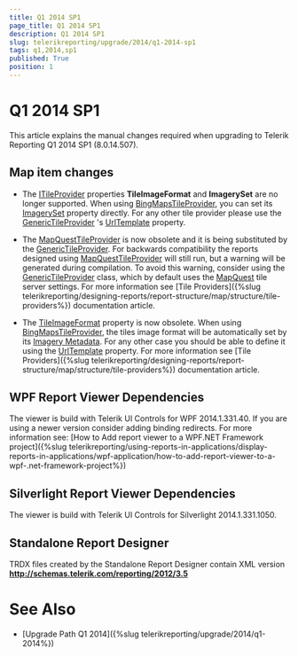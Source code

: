 ```yaml
---
title: Q1 2014 SP1
page_title: Q1 2014 SP1 
description: Q1 2014 SP1
slug: telerikreporting/upgrade/2014/q1-2014-sp1
tags: q1,2014,sp1
published: True
position: 1
---
```


# Q1 2014 SP1



This article explains the manual changes required when upgrading to Telerik Reporting Q1 2014 SP1 (8.0.14.507).

## Map item changes

* The  [ITileProvider](/reporting/api/Telerik.Reporting.ITileProvider)  properties               __TileImageFormat__ and __ImagerySet__ are no longer supported. When using                [BingMapsTileProvider](/reporting/api/Telerik.Reporting.BingMapsTileProvider), you can set its                [ImagerySet](/reporting/api/Telerik.Reporting.BingMapsTileProvider#Telerik_Reporting_BingMapsTileProvider_ImagerySet)  property directly.               For any other tile provider please use the                [GenericTileProvider](/reporting/api/Telerik.Reporting.GenericTileProvider) 's                [UrlTemplate](/reporting/api/Telerik.Reporting.GenericTileProvider#Telerik_Reporting_GenericTileProvider_UrlTemplate)  property.             

* The  [MapQuestTileProvider](/reporting/api/Telerik.Reporting.MapQuestTileProvider)  is now obsolete and it is being substituted by the  [GenericTileProvider](/reporting/api/Telerik.Reporting.GenericTileProvider).               For backwards compatibility the reports designed using  [MapQuestTileProvider](/reporting/api/Telerik.Reporting.MapQuestTileProvider)  will still               run, but a warning will be generated during compilation. To avoid this warning, consider using the                [GenericTileProvider](/reporting/api/Telerik.Reporting.GenericTileProvider)  class,               which by default uses the                [MapQuest](http://www.mapquest.com/)                tile server settings. For more information see [Tile Providers]({%slug telerikreporting/designing-reports/report-structure/map/structure/tile-providers%}) documentation article.             

* The  [TileImageFormat](/reporting/api/Telerik.Reporting.TileProvider#Telerik_Reporting_TileProvider_TileImageFormat)  property               is now obsolete. When using                [BingMapsTileProvider](/reporting/api/Telerik.Reporting.BingMapsTileProvider), the tiles image format will be automatically set by its                [Imagery Metadata](http://msdn.microsoft.com/en-us/library/ff701712.aspx).               For any other case you should be able to define it using the                [UrlTemplate](/reporting/api/Telerik.Reporting.GenericTileProvider#Telerik_Reporting_GenericTileProvider_UrlTemplate)  property.               For more information see [Tile Providers]({%slug telerikreporting/designing-reports/report-structure/map/structure/tile-providers%}) documentation article.             

## WPF Report Viewer Dependencies

The viewer is build with Telerik UI Controls for WPF 2014.1.331.40. If you are using a newer version consider adding binding redirects. For more information see:           [How to Add report viewer to a WPF.NET Framework project]({%slug telerikreporting/using-reports-in-applications/display-reports-in-applications/wpf-application/how-to-add-report-viewer-to-a-wpf-.net-framework-project%})

## Silverlight Report Viewer Dependencies

The viewer is build with Telerik UI Controls for Silverlight 2014.1.331.1050.         

## Standalone Report Designer

TRDX files created by the Standalone Report Designer contain XML version __http://schemas.telerik.com/reporting/2012/3.5__ 


# See Also


 

* [Upgrade Path Q1 2014]({%slug telerikreporting/upgrade/2014/q1-2014%})

